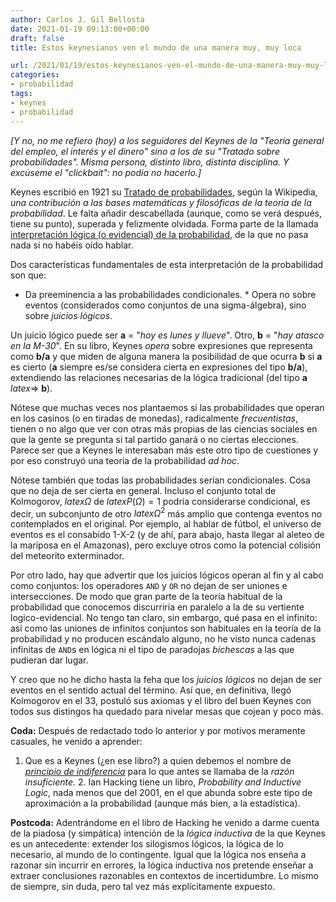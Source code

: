 ```yaml
---
author: Carlos J. Gil Bellosta
date: 2021-01-19 09:13:00+00:00
draft: false
title: Estos keynesianos ven el mundo de una manera muy, muy loca

url: /2021/01/19/estos-keynesianos-ven-el-mundo-de-una-manera-muy-muy-loca/
categories:
- probabilidad
tags:
- keynes
- probabilidad
---
```





_[Y no, no me refiero (hoy) a los seguidores del Keynes de la "Teoría general del empleo, el interés y el dinero" sino a los de su "Tratado sobre probabilidades". Misma persona, distinto libro, distinta disciplina. Y excúseme el "clickbait": no podía no hacerlo.]_







Keynes escribió en 1921 su [Tratado de probabilidades](https://archive.org/stream/treatiseonprobab007528mbp#mode/2up), según la Wikipedia, _una contribución a las bases matemáticas y filosóficas de la teoría de la probabilidad_. Le falta añadir descabellada (aunque, como se verá después, tiene su punto), superada y felizmente olvidada. Forma parte de la llamada [interpretación lógica (o evidencial) de la probabilidad](https://plato.stanford.edu/entries/probability-interpret/#LogPro), de la que no pasa nada si no habéis oído hablar.







Dos características fundamentales de esta interpretación de la probabilidad son que:





  * Da preeminencia a las probabilidades condicionales.  * Opera no sobre eventos (considerados como conjuntos de una sigma-álgebra), sino sobre _juicios lógicos_.





Un juicio lógico puede ser **a** = "_hoy es lunes y llueve_". Otro, **b** = "_hay atasco en la M-30_". En su libro, Keynes _opera_ sobre expresiones que representa como **b/a** y que miden de alguna manera la posibilidad de que ocurra **b** si **a** es cierto (**a** siempre es/se considera cierta en expresiones del tipo **b/a**), extendiendo las relaciones necesarias de la lógica tradicional (del tipo **a** $latex \Rightarrow$ **b**).







Nótese que muchas veces nos plantaemos si las probabilidades que operan en los casinos (o en tiradas de monedas), radicalmente _frecuentistas_, tienen o no algo que ver con otras más propias de las ciencias sociales en que la gente se pregunta si tal partido ganará o no ciertas elecciones. Parece ser que a Keynes le interesaban más este otro tipo de cuestiones y por eso construyó una teoría de la probabilidad _ad hoc_.







Nótese también que todas las probabilidades serían condicionales. Cosa que no deja de ser cierta en general. Incluso el conjunto total de Kolmogorov, $latex \Omega$ de $latex P(\Omega) = 1$ podría considerarse condicional, es decir, un  subconjunto de otro $latex \Omega^2$ más amplio que contenga eventos no contemplados en el original. Por ejemplo, al hablar de fútbol, el universo de eventos es el consabido 1-X-2 (y de ahí, para abajo, hasta llegar al aleteo de la mariposa en el Amazonas), pero excluye otros como la potencial colisión del meteorito exterminador.







Por otro lado, hay que advertir que los juicios lógicos operan al fin y al cabo como conjuntos: los operadores `AND` y `OR` no dejan de ser uniones e intersecciones. De modo que gran parte de la teoría habitual de la probabilidad que conocemos discurriría en paralelo a la de su vertiente logico-evidencial. No tengo tan claro, sin embargo, qué pasa en el infinito: así como las uniones de infinitos conjuntos son habituales en la teoría de la probabilidad y no producen escándalo alguno, no he visto nunca cadenas infinitas de `AND`s en lógica ni el tipo de paradojas _bichescas_ a las que pudieran dar lugar.







Y creo que no he dicho hasta la feha que los _juicios lógicos_ no dejan de ser eventos en el sentido actual del término. Así que, en definitiva, llegó Kolmogorov en el 33, postuló sus axiomas y el libro del buen Keynes con todos sus distingos ha quedado para nivelar mesas que cojean y poco más.







**Coda:** Después de redactado todo lo anterior y por motivos meramente casuales, he venido a aprender:





  1. Que es a Keynes (¿en ese libro?) a quien debemos el nombre de _[principio de indiferencia](https://en.wikipedia.org/wiki/Principle_of_indifference)_ para lo que antes se llamaba de la _razón insuficiente_.  2. Ian Hacking tiene un libro, _Probability and Inductive Logic_, nada menos que del 2001, en el que abunda sobre este tipo de aproximación a la probabilidad (aunque más bien, a la estadística).





**Postcoda:** Adentrándome en el libro de Hacking he venido a darme cuenta de la piadosa (y simpática) intención de la _lógica inductiva_ de la que Keynes es un antecedente: extender los silogismos lógicos, la lógica de lo necesario, al mundo de lo contingente. Igual que la lógica nos enseña a razonar sin incurrir en errores,  la lógica inductiva nos pretende enseñar a extraer conclusiones razonables en contextos de incertidumbre. Lo mismo de siempre, sin duda, pero tal vez más explícitamente expuesto.



